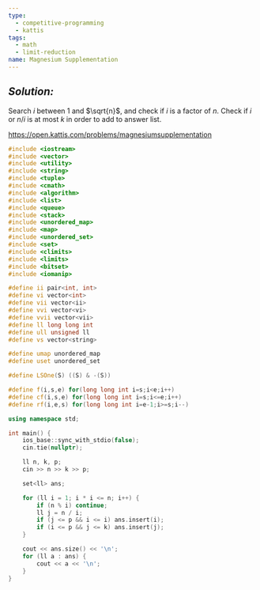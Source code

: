 ```yaml
---
type:
  - competitive-programming
  - kattis
tags:
  - math
  - limit-reduction
name: Magnesium Supplementation
---
```

## _Solution:_
Search $i$ between $1$ and $\sqrt{n}$, and check if $i$ is a factor of $n$. Check if $i$ or $n/i$ is at most $k$ in order to add to answer list.

https://open.kattis.com/problems/magnesiumsupplementation
```cpp
#include <iostream>
#include <vector>
#include <utility>
#include <string>
#include <tuple>
#include <cmath>
#include <algorithm>
#include <list>
#include <queue>
#include <stack>
#include <unordered_map>
#include <map>
#include <unordered_set>
#include <set>
#include <climits>
#include <limits>
#include <bitset>
#include <iomanip>

#define ii pair<int, int>
#define vi vector<int>
#define vii vector<ii>
#define vvi vector<vi>
#define vvii vector<vii>
#define ll long long int
#define ull unsigned ll
#define vs vector<string>

#define umap unordered_map
#define uset unordered_set

#define LSOne(S) ((S) & -(S))

#define f(i,s,e) for(long long int i=s;i<e;i++)
#define cf(i,s,e) for(long long int i=s;i<=e;i++)
#define rf(i,e,s) for(long long int i=e-1;i>=s;i--)

using namespace std;

int main() {
    ios_base::sync_with_stdio(false);
    cin.tie(nullptr);

    ll n, k, p;
    cin >> n >> k >> p;

    set<ll> ans;

    for (ll i = 1; i * i <= n; i++) {
        if (n % i) continue;
        ll j = n / i;
        if (j <= p && i <= i) ans.insert(i);
        if (i <= p && j <= k) ans.insert(j);
    }

    cout << ans.size() << '\n';
    for (ll a : ans) {
        cout << a << '\n';
    }
}
```